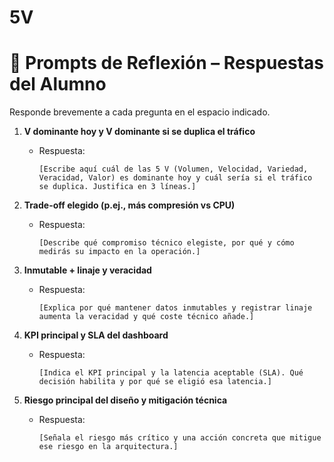 # 5V
# 🧠 Prompts de Reflexión – Respuestas del Alumno

Responde brevemente a cada pregunta en el espacio indicado.

1. **V dominante hoy y V dominante si se duplica el tráfico**  
   - Respuesta:  
     ```
     [Escribe aquí cuál de las 5 V (Volumen, Velocidad, Variedad, Veracidad, Valor) es dominante hoy y cuál sería si el tráfico se duplica. Justifica en 3 líneas.]
     ```

2. **Trade-off elegido (p.ej., más compresión vs CPU)**  
   - Respuesta:  
     ```
     [Describe qué compromiso técnico elegiste, por qué y cómo medirás su impacto en la operación.]
     ```

3. **Inmutable + linaje y veracidad**  
   - Respuesta:  
     ```
     [Explica por qué mantener datos inmutables y registrar linaje aumenta la veracidad y qué coste técnico añade.]
     ```

4. **KPI principal y SLA del dashboard**  
   - Respuesta:  
     ```
     [Indica el KPI principal y la latencia aceptable (SLA). Qué decisión habilita y por qué se eligió esa latencia.]
     ```

5. **Riesgo principal del diseño y mitigación técnica**  
   - Respuesta:  
     ```
     [Señala el riesgo más crítico y una acción concreta que mitigue ese riesgo en la arquitectura.]
     ```
